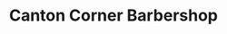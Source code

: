 ---
title: "Canton Corner Barbershop"
url: /baltimore/canton-corner-barbershop/
shop: hairdresser
---